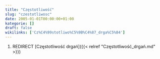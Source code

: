 ```yaml
---
title: "Częstotliwość"
slug: "czestotliwosc"
date: 2005-01-01T00:00:00+01:00
kategorie: []
draft: false
wikilinks: ['Cz%C4%99stotliwo%C5%9B%C4%87_drga%C5%84']
---
```

1.  REDIRECT [Częstotliwość drgań]({{< relref "Częstotliwość_drgań.md" >}})